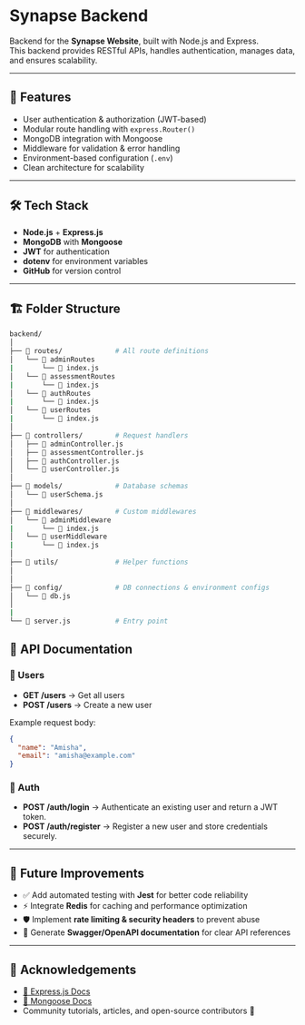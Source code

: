 # Synapse Backend

Backend for the **Synapse Website**, built with Node.js and Express.  
This backend provides RESTful APIs, handles authentication, manages data, and ensures scalability.

---

## 🚀 Features
- User authentication & authorization (JWT-based)
- Modular route handling with `express.Router()`
- MongoDB integration with Mongoose
- Middleware for validation & error handling
- Environment-based configuration (`.env`)
- Clean architecture for scalability

---

## 🛠 Tech Stack
- **Node.js** + **Express.js**
- **MongoDB** with **Mongoose**
- **JWT** for authentication
- **dotenv** for environment variables
- **GitHub** for version control

---

## 🏗 Folder Structure

```bash
backend/
│
├── 📂 routes/             # All route definitions
│   └── 📂 adminRoutes
|       └── 📄 index.js
│   └── 📂 assessmentRoutes
|       └── 📄 index.js
│   └── 📂 authRoutes
|       └── 📄 index.js
│   └── 📂 userRoutes
|       └── 📄 index.js
│
├── 📂 controllers/        # Request handlers
│   ├── 📄 adminController.js
│   ├── 📄 assessmentController.js
│   ├── 📄 authController.js
│   └── 📄 userController.js
│
├── 📂 models/             # Database schemas
│   └── 📄 userSchema.js
│
├── 📂 middlewares/        # Custom middlewares
│   └── 📂 adminMiddleware
|       └── 📄 index.js
│   └── 📂 userMiddleware
|       └── 📄 index.js
│
├── 📂 utils/              # Helper functions
│
│
├── 📂 config/             # DB connections & environment configs
│   └── 📄 db.js
│
|
└── 📄 server.js           # Entry point

```

## 📑 API Documentation

### 👤 Users
- **GET /users** → Get all users  
- **POST /users** → Create a new user  

Example request body:
```json
{
  "name": "Amisha",
  "email": "amisha@example.com"
}
```
### 🔐 Auth

- **POST /auth/login** → Authenticate an existing user and return a JWT token.  
- **POST /auth/register** → Register a new user and store credentials securely.  

---

## 🚀 Future Improvements

- ✅ Add automated testing with **Jest** for better code reliability  
- ⚡ Integrate **Redis** for caching and performance optimization  
- 🛡️ Implement **rate limiting & security headers** to prevent abuse  
- 📖 Generate **Swagger/OpenAPI documentation** for clear API references  

---

## 🙏 Acknowledgements

- [📘 Express.js Docs](https://expressjs.com/)  
- [🍃 Mongoose Docs](https://mongoosejs.com/)  
- Community tutorials, articles, and open-source contributors 🙌  
